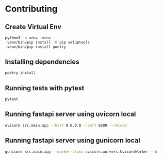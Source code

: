 # Contributing

## Create Virtual Env

```bash
python3 -m venv .venv
.venv/bin/pip install -U pip setuptools
.venv/bin/pip install poetry
```

## Installing dependencies

```bash
poetry install
```

## Running tests with pytest
```bash
pytest
```

## Running fastapi server using uvicorn local
```bash
uvicorn src.main:app --host 0.0.0.0 --port 8000 --reload
```

## Running fastapi server using gunicorn local
```bash
gunicorn src.main:app --worker-class uvicorn.workers.UvicornWorker --bind :8000
```
